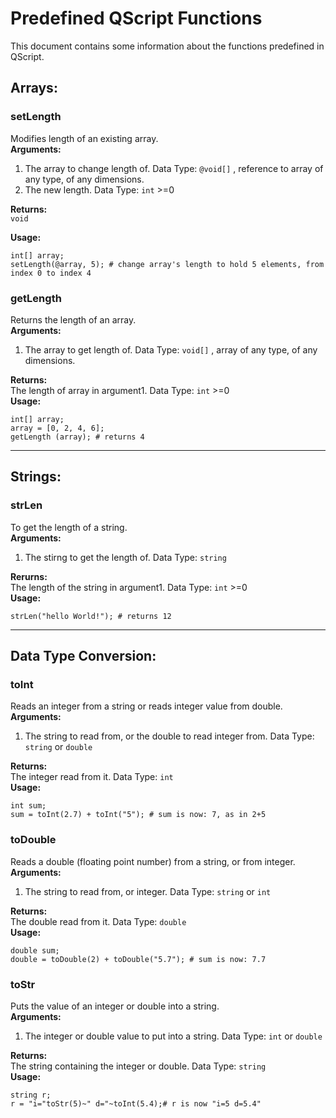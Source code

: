 # Predefined QScript Functions
This document contains some information about the functions predefined in QScript.

## Arrays:
### setLength
Modifies length of an existing array.  
**Arguments:**  
1. The array to change length of. Data Type: `@void[]` , reference to array of any type, of any dimensions.
2. The new length. Data Type: `int` >=0  

**Returns:**  
`void`  

**Usage:**  
```
int[] array;
setLength(@array, 5); # change array's length to hold 5 elements, from index 0 to index 4
```
### getLength
Returns the length of an array.  
**Arguments:**  
1. The array to get length of. Data Type: `void[]` , array of any type, of any dimensions.  

**Returns:**  
The length of array in argument1. Data Type: `int` >=0  
**Usage:**  
```
int[] array;
array = [0, 2, 4, 6];
getLength (array); # returns 4
```

---

## Strings:
### strLen
To get the length of a string.  
**Arguments:**  
1. The stirng to get the length of. Data Type: `string`  

**Rerurns:**  
The length of the string in argument1. Data Type: `int` >=0  
**Usage:**  
```
strLen("hello World!"); # returns 12
```

---

## Data Type Conversion:
### toInt
Reads an integer from a string or reads integer value from double.  
**Arguments:**  
1. The string to read from, or the double to read integer from. Data Type: `string` or `double`  

**Returns:**  
The integer read from it. Data Type: `int`  
**Usage:**  
```
int sum;
sum = toInt(2.7) + toInt("5"); # sum is now: 7, as in 2+5
```
### toDouble
Reads a double (floating point number) from a string, or from integer.  
**Arguments:**  
1. The string to read from, or integer. Data Type: `string` or `int`  

**Returns:**  
The double read from it. Data Type: `double`  
**Usage:**  
```
double sum;
double = toDouble(2) + toDouble("5.7"); # sum is now: 7.7
```
### toStr
Puts the value of an integer or double into a string.  
**Arguments:**  
1. The integer or double value to put into a string. Data Type: `int` or `double`  

**Returns:**  
The string containing the integer or double. Data Type: `string`  
**Usage:**  
```
string r;
r = "i="toStr(5)~" d="~toInt(5.4);# r is now "i=5 d=5.4"
```

